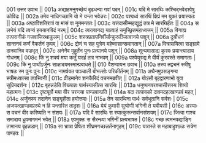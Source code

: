001  उत्तर उवाच ||
001a अद्याहमनुगच्छेयं दृढधन्वा गवां पदम् |
001c यदि मे सारथिः कश्चिद्भवेदश्वेषु कोविदः ||
002a तमेव नाधिगच्छामि यो मे यन्ता भवेन्नरः |
002c पश्यध्वं सारथिं क्षिप्रं मम युक्तं प्रयास्यतः ||
003a अष्टाविंशतिरात्रं वा मासं वा नूनमन्ततः |
003c यत्तदासीन्महद्युद्धं तत्र मे सारथिर्हतः ||
004a स लभेयं यदि त्वन्यं हययानविदं नरम् |
004c त्वरावानद्य यात्वाहं समुच्छ्रितमहाध्वजम् ||
005a विगाह्य तत्परानीकं गजवाजिरथाकुलम् |
005c शस्त्रप्रतापनिर्वीर्यान्कुरूञ्जित्वानये पशून् ||
006a दुर्योधनं शान्तनवं कर्णं वैकर्तनं कृपम् |
006c द्रोणं च सह पुत्रेण महेष्वासान्समागतान् ||
007a वित्रासयित्वा सङ्ग्रामे दानवानिव वज्रभृत् |
007c अनेनैव मुहूर्तेन पुनः प्रत्यानये पशून् ||
008a शून्यमासाद्य कुरवः प्रयान्त्यादाय गोधनम् |
008c किं नु शक्यं मया कर्तुं यदहं तत्र नाभवम् ||
009a पश्येयुरद्य मे वीर्यं कुरवस्ते समागताः |
009c किं नु पार्थोऽर्जुनः साक्षादयमस्मान्प्रबाधते ||
010  वैशम्पायन उवाच ||
010a तस्य तद्वचनं स्त्रीषु भाषतः स्म पुनः पुनः |
010c नामर्षयत पाञ्चाली बीभत्सोः परिकीर्तनम् ||
011a अथैनमुपसङ्गम्य स्त्रीमध्यात्सा तपस्विनी |
011c व्रीडमानेव शनकैरिदं वचनमब्रवीत् ||
012a योऽसौ बृहद्वारणाभो युवा सुप्रियदर्शनः |
012c बृहन्नडेति विख्यातः पार्थस्यासीत्स सारथिः ||
013a धनुष्यनवरश्चासीत्तस्य शिष्यो महात्मनः |
013c दृष्टपूर्वो मया वीर चरन्त्या पाण्डवान्प्रति ||
014a यदा तत्पावको दावमदहत्खाण्डवं महत् |
014c अर्जुनस्य तदानेन सङ्गृहीता हयोत्तमाः ||
015a तेन सारथिना पार्थः सर्वभूतानि सर्वशः |
015c अजयत्खाण्डवप्रस्थे न हि यन्तास्ति तादृशः ||
016a येयं कुमारी सुश्रोणी भगिनी ते यवीयसी |
016c अस्याः स वचनं वीर करिष्यति न संशयः ||
017a यदि वै सारथिः स स्यात्कुरून्सर्वानसंशयम् |
017c जित्वा गाश्च समादाय ध्रुवमागमनं भवेत् ||
018a एवमुक्तः स सैरन्ध्र्या भगिनीं प्रत्यभाषत |
018c गच्छ त्वमनवद्याङ्गि तामानय बृहन्नडाम् ||
019a सा भ्रात्रा प्रेषिता शीघ्रमगच्छन्नर्तनागृहम् |
019c यत्रास्ते स महाबाहुश्छन्नः सत्रेण पाण्डवः ||

